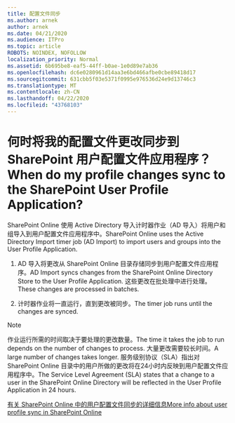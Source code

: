 ```yaml
---
title: 配置文件同步
ms.author: arnek
author: arnek
ms.date: 04/21/2020
ms.audience: ITPro
ms.topic: article
ROBOTS: NOINDEX, NOFOLLOW
localization_priority: Normal
ms.assetid: 6b695be8-eaf5-44ff-b0ae-1e0d89e7ab36
ms.openlocfilehash: dc6e0280961d14aa3e6bd466afbe0cbe89418d17
ms.sourcegitcommit: 631cbb5f03e5371f0995e976536d24e9d13746c3
ms.translationtype: MT
ms.contentlocale: zh-CN
ms.lasthandoff: 04/22/2020
ms.locfileid: "43768103"
---
```

# <a name="when-do-my-profile-changes-sync-to-the-sharepoint-user-profile-application"></a><span data-ttu-id="50b6a-102">何时将我的配置文件更改同步到 SharePoint 用户配置文件应用程序？</span><span class="sxs-lookup"><span data-stu-id="50b6a-102">When do my profile changes sync to the SharePoint User Profile Application?</span></span>

<span data-ttu-id="50b6a-103">SharePoint Online 使用 Active Directory 导入计时器作业（AD 导入）将用户和组导入到用户配置文件应用程序中。</span><span class="sxs-lookup"><span data-stu-id="50b6a-103">SharePoint Online uses the Active Directory Import timer job (AD Import) to import users and groups into the User Profile Application.</span></span> 
  
1. <span data-ttu-id="50b6a-104">AD 导入将更改从 SharePoint Online 目录存储同步到用户配置文件应用程序。</span><span class="sxs-lookup"><span data-stu-id="50b6a-104">AD Import syncs changes from the SharePoint Online Directory Store to the User Profile Application.</span></span> <span data-ttu-id="50b6a-105">这些更改在批处理中进行处理。</span><span class="sxs-lookup"><span data-stu-id="50b6a-105">These changes are processed in batches.</span></span>
    
2. <span data-ttu-id="50b6a-106">计时器作业将一直运行，直到更改被同步。</span><span class="sxs-lookup"><span data-stu-id="50b6a-106">The timer job runs until the changes are synced.</span></span>
    
> [!NOTE]
> <span data-ttu-id="50b6a-107">作业运行所需的时间取决于要处理的更改数量。</span><span class="sxs-lookup"><span data-stu-id="50b6a-107">The time it takes the job to run depends on the number of changes to process.</span></span> <span data-ttu-id="50b6a-108">大量更改需要较长时间。</span><span class="sxs-lookup"><span data-stu-id="50b6a-108">A large number of changes takes longer.</span></span> <span data-ttu-id="50b6a-109">服务级别协议（SLA）指出对 SharePoint Online 目录中的用户所做的更改将在24小时内反映到用户配置文件应用程序中。</span><span class="sxs-lookup"><span data-stu-id="50b6a-109">The Service Level Agreement (SLA) states that a change to a user in the SharePoint Online Directory will be reflected in the User Profile Application in 24 hours.</span></span> 
  
[<span data-ttu-id="50b6a-110">有关 SharePoint Online 中的用户配置文件同步的详细信息</span><span class="sxs-lookup"><span data-stu-id="50b6a-110">More info about user profile sync in SharePoint Online</span></span>](https://go.microsoft.com/fwlink/?linkid=875671)
  

